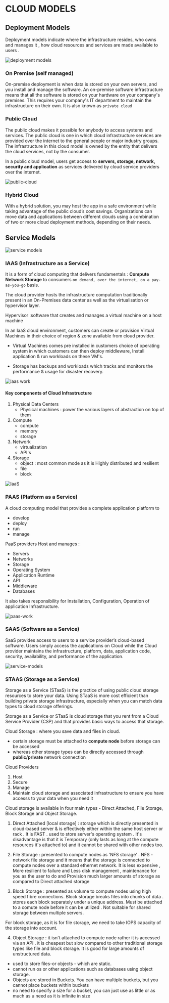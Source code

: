 # CLOUD MODELS

## Deployment Models

Deployment models indicate where the infrastructure resides, who owns and manages it , how cloud resources and services are made available to users .

![deployment models](./images/depModels.png)

### On Premise (self managed)

On-premise deployment is when data is stored on your own servers, and you install and manage the software. An on-premise software infrastructure means that all the software is stored on your hardware on your company's premises. This requires your company's IT department to maintain the infrastructure on their own.
It is also known as `private cloud`

### Public Cloud

The public cloud makes it possible for anybody to access systems and services. The public cloud is one in which cloud infrastructure services are provided over the internet to the general people or major industry groups. The infrastructure in this cloud model is owned by the entity that delivers the cloud services, not by the consumer.

In a public cloud model, users get access to **servers, storage, network, security and application** as services delivered by cloud service providers over the internet.

![public-cloud](./images/public-cloud.png)

### Hybrid Cloud 

 With a hybrid solution, you may host the app in a safe environment while taking advantage of the public cloud’s cost savings. Organizations can move data and applications between different clouds using a combination of two or more cloud deployment methods, depending on their needs. 

 ## Service Models

 ![service models](./images/cloud-service-models.png)

 ### IAAS (Infrastructure as a Service)

 It is a form of cloud computing that delivers fundamentals : 
 **Compute     Network    Storage** to consumers `on demand, over the internet, on a pay-as-you-go` basis.

 The cloud provider hosts the infrastructure computation traditionally present in an On-Premises data center as well as the virtualisation or hypervisor layer.

 Hypervisor
 :software that creates and manages a virtual machine on a host machine

 In an IaaS cloud environment, customers can create or provision Virtual Machines in their choice of region & zone available from cloud provider.

- Virtual Machines comes pre installed in customers choice of operating system in which customers can then deploy middleware, Install application & run workloads on these VM's.

- Storage has backups and workloads which tracks and monitors the performance & usage for disaster recovery.

![iaas work](./images/iaas2.png)

#### Key components of Cloud Infrastructure

1. Physical Data Centers
    - Physical machines : power the various layers of abstraction on top of them
2. Compute
    - compute
    - memory 
    - storage
3. Network
    - virtualization
    - API's
4. Storage 
    - object : most common mode as it is Highly distributed and resilient
    - file
    - block

![IaaS](./images/cloud_computing-iaas.jpg)


### PAAS (Platform as a Service)

A cloud computing model that provides a complete application platform to 
  - develop
  - deploy
  - run
  - manage

PaaS providers Host and manages :
- Servers
- Networks 
- Storage
- Operating System
- Application Runtime
- API
- Middleware
- Databases

It also takes responsibility for Installation, Configuration, Operation of application Infrastructure. 

![paas-work](./images/paas2.png)

### SAAS (Software as a Service)

SaaS provides access to users to a service provider’s cloud-based software. Users simply access the applications on Cloud while the Cloud provider maintains the infrastructure, platform, data, application code, security, availability, and performance of the application.

![service-models](./images/serviceModels.png)

### STAAS (Storage as a Service)

Storage as a Service (STaaS) is the practice of using public cloud storage resources to store your data. Using STaaS is more cost efficient than building private storage infrastructure, especially when you can match data types to cloud storage offerings.

Storage as a Service or STaaS is cloud storage that you rent from a Cloud Service Provider (CSP) and that provides basic ways to access that storage.

Cloud Storage
: where you save data and files in cloud.

- certain storage must be attached to **compute node** before storage can be accessed
- whereas other storage types can be directly accessed through **public/private** network connection

Cloud Providers 
1. Host 
2. Secure
3. Manage
4. Maintain 
cloud storage and associated infrastructure to ensure you have accesss to your data when you need it


Cloud storage is available in four main types - Direct Attached, File Storage, Block Storage and Object Storage.

  1. Direct Attached [local storage]
  : storage which is directly presented in cloud-based server & is effectively either within the same host server or rack . It is FAST . used to store server's operating system . It's disadvantage is that it is Temporary (only lasts as long at the compute resources it's attached to) and it cannot be shared with other nodes too.

  2. File Storage
  : presented to compute nodes as 'NFS storage' . NFS - network file storage and it means that the storage is connected to compute nodes over a standard ethernet network.
  It is less expensive , More resilient to failure and Less disk management , maintenance for you as the user to do and Provision much larger amounts of storage as compared to Direct attached storage 

  3. Block Storage
  : presented as volume to compute nodes  using high speed fibre connections. Block storage breaks files into chunks of data . stores each block separately under a unique address. Must be attached to a comute node before it can be utilized . Not suitable for shared storage between multiple servers.

  For block storage, as it is for file storage, we need to take IOPS capacity of the storage into account.

  4. Object Storage
  : it isn't attached to compute node rather it is accessed via an API . it is cheapest but slow compared to other traditional storage types like file and block storage. It is good for large amounts of unstructured data.
  - used to store files-or objects - which are static.
  - cannot run os or other applications such as databases using object storage.
  - Objects are stored in Buckets. You can have multiple buckets, but you cannot place buckets within buckets
  - no need to specify a size for a bucket, you can just use as little or as much as u need as it is infinite in size
  







